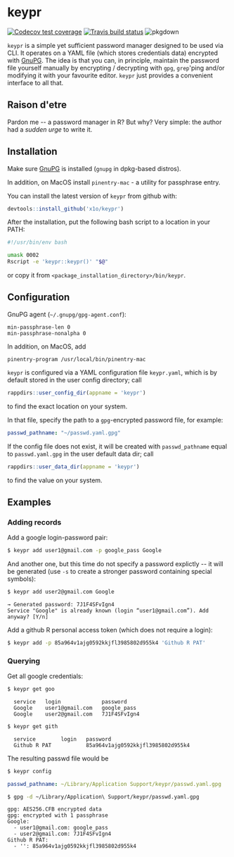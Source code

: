 # keypr

<!-- badges: start -->
[![Codecov test coverage](https://codecov.io/gh/x1o/keypr/branch/master/graph/badge.svg)](https://codecov.io/gh/x1o/keypr?branch=master)
[![Travis build status](https://travis-ci.org/x1o/keypr.svg?branch=master)](https://travis-ci.org/x1o/keypr)
![pkgdown](https://github.com/x1o/keypr/workflows/pkgdown/badge.svg?branch=master)
<!-- badges: end -->

`keypr` is a simple yet sufficient password manager designed to be used via CLI.  It operates on a YAML file (which stores credentials data) encrypted with [GnuPG](https://gnupg.org/).  The idea is that you can, in principle, maintain the password file yourself manually by encrypting / decrypting with `gpg`, `grep`'ping and/or modifying it with your favourite editor.  `keypr` just provides a convenient interface to all that.

## Raison d'etre

Pardon me -- a password manager in R?  But why?  Very simple: the author had a *sudden urge* to write it.

## Installation

Make sure [GnuPG](https://gnupg.org/) is installed (`gnupg` in dpkg-based distros).

In addition, on MacOS install `pinentry-mac` - a utility for passphrase entry.

You can install the latest version of `keypr` from github with:

```r
devtools::install_github('x1o/keypr')
```

After the installation, put the following bash script to a location in your PATH:

```sh
#!/usr/bin/env bash

umask 0002
Rscript -e 'keypr::keypr()' "$@"
```

or copy it from `<package_installation_directory>/bin/keypr`.


## Configuration

GnuPG agent (`~/.gnupg/gpg-agent.conf`):

```
min-passphrase-len 0
min-passphrase-nonalpha 0
```

In addition, on MacOS, add 

```
pinentry-program /usr/local/bin/pinentry-mac
```

`keypr` is configured via a YAML configuration file `keypr.yaml`, which is by 
default stored in the user config directory; call

```r
rappdirs::user_config_dir(appname = 'keypr')
```

to find the exact location on your system.

In that file, specify the path to a `gpg`-encrypted password file, for example:

```yaml
passwd_pathname: "~/passwd.yaml.gpg"
```

If the config file does not exist, it will be created with `passwd_pathname`
equal to `passwd.yaml.gpg` in the user default data dir; call

```r
rappdirs::user_data_dir(appname = 'keypr')
```

to find the value on your system.

## Examples

### Adding records

Add a google login-password pair:

```sh
$ keypr add user1@gmail.com -p google_pass Google
```

And another one, but this time do not specify a password explictly -- it will be
generated (use `-s` to create a stronger password containing special symbols):

```sh
$ keypr add user2@gmail.com Google
```

```
→ Generated password: 7J1F4SFvIgn4
Service "Google" is already known (login “user1@gmail.com”). Add anyway? [Y/n] 
```

Add a github R personal access token (which does not require a login):

```sh
$ keypr add -p 85a964v1ajg0592kkjfl3985802d955k4 'Github R PAT'
```

### Querying

Get all google credentials:

```sh
$ keypr get goo
```
```
  service   login             password      
  Google    user1@gmail.com   google_pass   
  Google    user2@gmail.com   7J1F4SFvIgn4  
```

```sh
$ keypr get gith
```
```
  service        login   password
  Github R PAT           85a964v1ajg0592kkjfl3985802d955k4
```

The resulting passwd file would be

```sh
$ keypr config
```

```yaml
passwd_pathname: ~/Library/Application Support/keypr/passwd.yaml.gpg
```

```sh
$ gpg -d ~/Library/Application\ Support/keypr/passwd.yaml.gpg
```

```
gpg: AES256.CFB encrypted data
gpg: encrypted with 1 passphrase
Google:
  - user1@gmail.com: google_pass
  - user2@gmail.com: 7J1F4SFvIgn4
Github R PAT:
  - '': 85a964v1ajg0592kkjfl3985802d955k4
```

<!--
  Note on openssl vs gpg
    https://superuser.com/questions/981084/how-can-i-perform-pgp-encryption-and-decryption-method-using-openssl-commands
  gpg: only asymmetric
  rcrypt: only via an intermediate file
  https://github.com/Felor/ProdigyPass
-->
